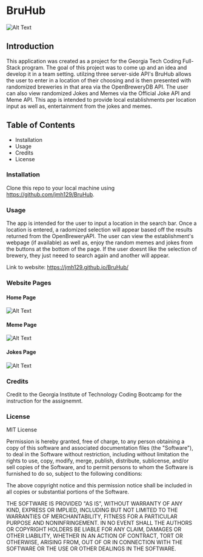 # BruHub 
![Alt Text](https://github.com/jmh129/BruHub/blob/master/assets/img/bruhublogo.png?raw=true )
## Introduction
This application was created as a project for the Georgia Tech Coding Full-Stack program. The goal of this project was to come up and an idea and develop it in a team setting. utilzing three server-side API's BruHub allows the user to enter in a location of their choosing and is then presented with randomized breweries in that area via the OpenBreweryDB API. The user can also view randomized Jokes and Memes via the Official Joke API and Meme API. This app is intended to provide local establishments per location input as well as, entertainment from the jokes and memes. 

## Table of Contents
- Installation
- Usage
- Credits
- License

### Installation
Clone this repo to your local machine using https://github.com/jmh129/BruHub.

### Usage
The app is intended for the user to input a location in the search bar. Once a location is entered, a radomized selection will appear based off the results returned from the OpenBreweryAPI. The user can view the establishment's webpage (if available) as well as, enjoy the random memes and jokes from the buttons at the bottom of the page. If the user doesnt like the selection of brewery, they just neeed to search again and another will appear.   

Link to website: https://jmh129.github.io/BruHub/

### Website Pages
#### Home Page
![Alt Text](https://github.com/jmh129/BruHub/blob/JH-Branch/assets/img/brewerypage.png?raw=true)

#### Meme Page
![Alt Text](https://github.com/jmh129/BruHub/blob/JH-Branch/assets/img/memepage.png?raw=true)

#### Jokes Page
![Alt Text](https://github.com/jmh129/BruHub/blob/JH-Branch/assets/img/jokepage.png?raw=true)


### Credits
Credit to the Georgia Institute of Technology Coding Bootcamp for the instruction for the assignemnt. 
### License

MIT License

Permission is hereby granted, free of charge, to any person obtaining a copy
of this software and associated documentation files (the "Software"), to deal
in the Software without restriction, including without limitation the rights
to use, copy, modify, merge, publish, distribute, sublicense, and/or sell
copies of the Software, and to permit persons to whom the Software is
furnished to do so, subject to the following conditions:

The above copyright notice and this permission notice shall be included in all
copies or substantial portions of the Software.

THE SOFTWARE IS PROVIDED "AS IS", WITHOUT WARRANTY OF ANY KIND, EXPRESS OR
IMPLIED, INCLUDING BUT NOT LIMITED TO THE WARRANTIES OF MERCHANTABILITY,
FITNESS FOR A PARTICULAR PURPOSE AND NONINFRINGEMENT. IN NO EVENT SHALL THE
AUTHORS OR COPYRIGHT HOLDERS BE LIABLE FOR ANY CLAIM, DAMAGES OR OTHER
LIABILITY, WHETHER IN AN ACTION OF CONTRACT, TORT OR OTHERWISE, ARISING FROM,
OUT OF OR IN CONNECTION WITH THE SOFTWARE OR THE USE OR OTHER DEALINGS IN THE
SOFTWARE.
